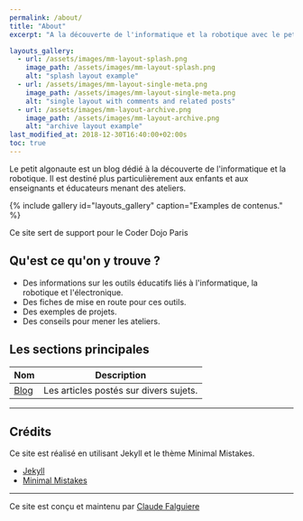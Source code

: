 ```yaml
---
permalink: /about/
title: "About"
excerpt: "A la découverte de l'informatique et la robotique avec le petit algonaute."

layouts_gallery:
  - url: /assets/images/mm-layout-splash.png
    image_path: /assets/images/mm-layout-splash.png
    alt: "splash layout example"
  - url: /assets/images/mm-layout-single-meta.png
    image_path: /assets/images/mm-layout-single-meta.png
    alt: "single layout with comments and related posts"
  - url: /assets/images/mm-layout-archive.png
    image_path: /assets/images/mm-layout-archive.png
    alt: "archive layout example"
last_modified_at: 2018-12-30T16:40:00+02:00s
toc: true
---
```


Le petit algonaute est un blog dédié à la découverte de l'informatique et la robotique. Il est destiné plus particulièrement aux enfants et aux enseignants et éducateurs menant des ateliers.

{% include gallery id="layouts_gallery" caption="Examples de contenus." %}

Ce site sert de support pour le Coder Dojo Paris

## Qu'est ce qu'on y trouve ?

- Des informations sur les outils éducatifs liés à l'informatique, la robotique et l'électronique.
- Des fiches de mise en route pour ces outils.
- Des exemples de projets.
- Des conseils pour mener les ateliers.

## Les sections principales

| Nom                                        | Description                                           |
| ------------------------------------------- | ----------------------------------------------------- |
| [Blog](/) | Les articles postés sur divers sujets. |

---

## Crédits

Ce site est réalisé en utilisant Jekyll et le thème Minimal Mistakes.


- [Jekyll](https://jekyllrb.com/)
- [Minimal Mistakes](https://mmistakes.github.io/minimal-mistake)


---

Ce site est conçu et maintenu par [Claude Falguiere](https://cfalguiere.github.io/)
